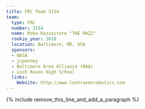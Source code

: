 ```yaml
---
title: FRC Team 3154
team:
  type: FRC
  number: 3154
  name: Robo-Razzaitore "THE RAZZ"
  rookie_year: 2010
  location: Baltimore, MD, USA
  sponsors:
  - NASA
  - jcpenney
  - Baltimore Area Alliance (BAA)
  - Loch Raven High School
  links:
    Website: http://www.lochravenrobotics.com
---
```


{% include remove_this_line_and_add_a_paragraph %}